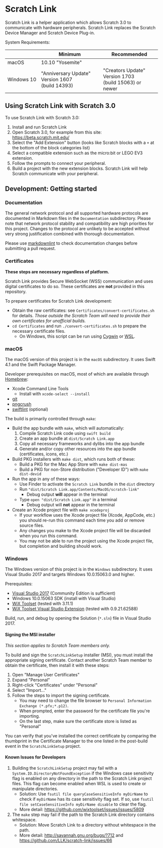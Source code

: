 # Scratch Link

Scratch Link is a helper application which allows Scratch 3.0 to communicate with hardware peripherals. Scratch Link
replaces the Scratch Device Manager and Scratch Device Plug-in.

System Requirements:

&nbsp; | Minimum | Recommended
--- | --- | ---
macOS | 10.10 "Yosemite" |
Windows&nbsp;10 | "Anniversary&nbsp;Update" Version&nbsp;1607 (build&nbsp;14393) | "Creators&nbsp;Update" Version&nbsp;1703 (build&nbsp;15063) or newer

## Using Scratch Link with Scratch 3.0

To use Scratch Link with Scratch 3.0:

1. Install and run Scratch Link
2. Open Scratch 3.0, for example from this site: <https://beta.scratch.mit.edu/>
3. Select the "Add Extension" button (looks like Scratch blocks with a `+` at the bottom of the block categories list)
4. Select a compatible extension such as the micro:bit or LEGO EV3 extension.
5. Follow the prompts to connect your peripheral.
6. Build a project with the new extension blocks. Scratch Link will help Scratch communicate with your peripheral.

## Development: Getting started

### Documentation

The general network protocol and all supported hardware protocols are documented in Markdown files in the
`Documentation` subdirectory. Please note that network protocol stability and compatibility are high priorities for
this project. Changes to the protocol are unlikely to be accepted without very strong justification combined with
thorough documentation.

Please use [markdownlint](https://www.npmjs.com/package/markdownlint) to check documentation changes before submitting
a pull request.

### Certificates

**These steps are necessary regardless of platform.**

Scratch Link provides Secure WebSocket (WSS) communication and uses digital certificates to do so. These certificates
are **not** provided in this repository.

To prepare certificates for Scratch Link development:

* Obtain the raw certificates: see `Certificates/convert-certificates.sh` for details. *Those outside the Scratch Team
  will need to provide their own certificates for unofficial builds.*
* `cd Certificates` and run `./convert-certificates.sh` to prepare the necessary certificate files.
  * On Windows, this script can be run using [Cygwin](https://www.cygwin.com/) or
    [WSL](https://docs.microsoft.com/en-us/windows/wsl/install-win10).

### macOS

The macOS version of this project is in the `macOS` subdirectory. It uses Swift 4.1 and the Swift Package Manager.

Developer prerequisites on macOS, most of which are available through [Homebrew](https://brew.sh/):

* Xcode Command Line Tools
  * Install with `xcode-select --install`
* [git](https://git-scm.com/)
* [pngcrush](https://pmt.sourceforge.io/pngcrush/)
* [swiftlint](https://github.com/realm/SwiftLint) (optional)

The build is primarily controlled through `make`:

* Build the app bundle with `make`, which will automatically:
  1. Compile Scratch Link code using `swift build`
  2. Create an app bundle at `dist/Scratch Link.app`
  3. Copy all necessary frameworks and dylibs into the app bundle
  4. Generate and/or copy other resources into the app bundle (certificates, icons, etc.)
* Build PKG installers with `make dist`, which runs both of these:
  * Build a PKG for the Mac App Store with `make dist-mas`
  * Build a PKG for non-Store distribution ("Developer ID") with `make dist-devid`
* Run the app in any of these ways:
  * Use Finder to activate the `Scratch Link` bundle in the `dist` directory
  * Run `"dist/Scratch Link.app/Contents/MacOS/scratch-link"`
    * Debug output **will** appear in the terminal
  * Type `open "dist/Scratch Link.app"` in a terminal
    * Debug output will **not** appear in the terminal
* Create an Xcode project file with `make xcodeproj`
  * If your workflow uses the Xcode project file (Xcode, AppCode, etc.) you should re-run this command each time you
    add or remove source files.
  * Any changes you make to the Xcode project file will be discarded when you run this command.
  * You may not be able to run the project using the Xcode project file, but completion and building should work.

### Windows

The Windows version of this project is in the `Windows` subdirectory. It uses Visual Studio 2017 and targets Windows
10.0.15063.0 and higher.

Prerequisites:

* [Visual Studio 2017](https://visualstudio.microsoft.com/vs/) (Community Edition is sufficient)
* Windows 10.0.15063 SDK (install with Visual Studio)
* [WiX Toolset](http://wixtoolset.org/releases/) (tested with 3.11.1)
* [WiX Toolset Visual Studio Extension](
  https://marketplace.visualstudio.com/items?itemName=RobMensching.WixToolsetVisualStudio2017Extension)
  (tested with 0.9.21.62588)

Build, run, and debug by opening the Solution (`*.sln`) file in Visual Studio 2017.

#### Signing the MSI installer

*This section applies to Scratch Team members only.*

To build and sign the `ScratchLinkSetup` installer (MSI), you must install the appropriate signing certificate.
Contact another Scratch Team member to obtain the certificate, then install it with these steps:

1. Open "Manage User Certificates"
2. Expand "Personal"
3. Right-click "Certificates" under "Personal"
4. Select "Import..."
5. Follow the steps to import the signing certificate.
   * You may need to change the file browser to `Personal Information Exchange (*.pfx;*.p12)`.
   * When prompted, enter the password for the certificate file you're importing.
   * On the last step, make sure the certificate store is listed as "Personal"

You can verify that you've installed the correct certificate by comparing the thumbprint in the Certificate Manager to
the one listed in the post-build event in the `ScratchLinkSetup` project.

#### Known Issues for Developers

1. Building the `ScratchLinkSetup` project may fail with a `System.IO.DirectoryNotFoundException` if the Windows case
   sensitivity flag is enabled on any directory in the path to the Scratch Link project files. This flag can become
   enabled when WSL is used to create or manipulate directories.
   * Solution: Use `fsutil file queryCaseSensitiveInfo myDirName` to check if `myDirName` has its case sensitivity
     flag set. If so, use `fsutil file setCaseSensitiveInfo myDirName disable` to clear the flag.
   * More detail: <https://github.com/wixtoolset/issues/issues/5809>
2. The `make` step may fail if the path to the Scratch Link directory contains whitespace.
   * Solution: Move Scratch Link to a directory without whitespace in the path.
   * More detail: <http://savannah.gnu.org/bugs/?712> and <https://github.com/LLK/scratch-link/issues/66>

